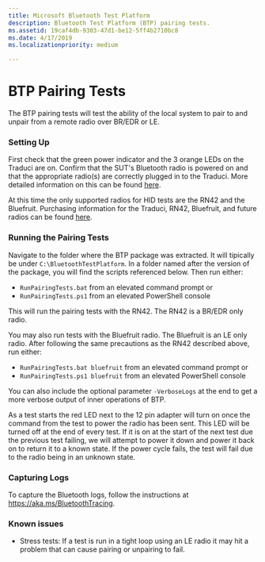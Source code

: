 ```yaml
---
title: Microsoft Bluetooth Test Platform
description: Bluetooth Test Platform (BTP) pairing tests.
ms.assetid: 19caf4db-9303-47d1-be12-5ff4b2710bc8
ms.date: 4/17/2019
ms.localizationpriority: medium

---
```


# BTP Pairing Tests

The BTP pairing tests will test the ability of the local system to pair to and unpair from a remote radio over BR/EDR or LE.

### Setting Up ##

First check that the green power indicator and the 3 orange LEDs on the Traduci are on. Confirm that the SUT's Bluetooth radio is powered on and that the appropriate radio(s) are correctly plugged in to the Traduci. More detailed information on this can be found [here](testing-BTP-setup.md).

At this time the only supported radios for HID tests are the RN42 and the Bluefruit. Purchasing information for the Traduci, RN42, Bluefruit, and future radios can be found [here](testing-BTP-supported-hardware.md).

### Running the Pairing Tests ##

Navigate to the folder where the BTP package was extracted. It will tipically be under `C:\BluetoothTestPlatform`. In a folder named after the version of the package, you will find the scripts referenced below. Then run either:

- `RunPairingTests.bat` from an elevated command prompt or
- `RunPairingTests.ps1` from an elevated PowerShell console

This will run the pairing tests with the RN42. The RN42 is a BR/EDR only radio.

You may also run tests with the Bluefruit radio. The Bluefruit is an LE only radio. After following the same precautions as the RN42 described above, run either:

- `RunPairingTests.bat bluefruit` from an elevated command prompt or
- `RunPairingTests.ps1 bluefruit` from an elevated PowerShell console

You can also include the optional parameter `-VerboseLogs` at the end to get a more verbose output of inner operations of BTP.

As a test starts the red LED next to the 12 pin adapter will turn on once the command from the test to power the radio has been sent. This LED will be turned off at the end of every test. If it is on at the start of the next test due the previous test failing, we will attempt to power it down and power it back on to return it to a known state. If the power cycle fails, the test will fail due to the radio being in an unknown state.

### Capturing Logs ###

To capture the Bluetooth logs, follow the instructions at https://aka.ms/BluetoothTracing.

### Known issues ###
- Stress tests: If a test is run in a tight loop using an LE radio it may hit a problem that can cause pairing or unpairing to fail.